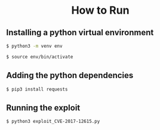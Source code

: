 <div align="center"><h1>How to Run</h1></div>

## Installing a python virtual environment
```bash
$ python3 -m venv env

$ source env/bin/activate
```
## Adding the python dependencies

```bash
$ pip3 install requests
```

## Running the exploit
```bash
$ python3 exploit_CVE-2017-12615.py
```
